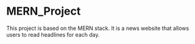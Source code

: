 # MERN_Project
 This project is based on the MERN stack. It is a news website that allows users to read headlines for each day.
